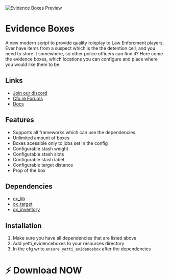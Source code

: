![Evidence Boxes Preview](https://i.imgur.com/16kd9bR.png)
# Evidence Boxes
A new modern script to provide quality roleplay to Law Enforcment players. Ever have items from a suspect which is the the detention cell, and you need to store it somewhere, so other police officers can find it? Here come the evidence boxes, which locations you can configure and place where you would like them to be.

## Links
- [Join our discord](https://discord.gg/ZA3sXeQEW6)
- [Cfx.re Forums]()
- [Docs](https://yetti-development.gitbook.io/yetti-development/free-scripts/yetti-evidenceboxes)

## Features
- Supports all frameworks which can use the dependencies
- Unlimited amount of boxes
- Boxes acessible only to jobs set in the config
- Configurable stash weight
- Configurable stash slots
- Configurable stash label
- Configurable target distance
- Prop of the box

## Dependencies
- [ox_lib](https://github.com/overextended/ox_lib)
- [ox_target](https://github.com/overextended/ox_target)
- [ox_inventory](https://github.com/overextended/ox_inventory)

## Installation
1. Make sure you have all dependencies that are listed above
2. Add yetti_evidenceboxes to your resources directory
3. In the cfg write `ensure yetti_evidencebox` after the dependencies

# ⚡ Download NOW
